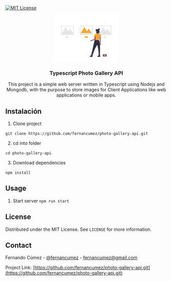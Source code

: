 <!-- PROJECT SHIELDS -->

[![MIT License][license-shield]][license-url]

<!-- PROJECT LOGO -->

<p align="center">
  <span>
    <img src="docs/logo.png" alt="Logo" width="200">
  </span>
  <h3 align="center">Typescript Photo Gallery API</h3>
  <p align="center">
   This project is a simple web server written in Typescript using Nodejs and Mongodb, with the purpose to store images for Client Applications like web applications or mobile apps.
  </p>
</p>

## Instalación

1. Clone project

```
git clone https://github.com/fernancumez/photo-gallery-api.git
```

2. cd into folder

```
cd photo-gallery-api
```

3. Download dependencies

```
npm install
```

## Usage

1. Start server `npm run start`

## License

Distributed under the MIT License. See `LICENSE` for more information.

<!-- CONTACT -->

## Contact

Fernando Cúmez - [@fernancumez](https://twitter.com/fernancumez) - fernancumez@gmail.com

Project Link: [https://github.com/fernancumez/photo-gallery-api.git](https://github.com/fernancumez/photo-gallery-api.git)

<!-- MARKDOWN LINKS & IMAGES -->
<!-- https://www.markdownguide.org/basic-syntax/#reference-style-links -->

[license-shield]: https://img.shields.io/github/license/othneildrew/Best-README-Template.svg?style=flat-square
[license-url]: https://github.com/fernancumez/dino-chrome/blob/main/LICENSE
